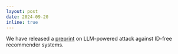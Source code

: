 ```yaml
---
layout: post
date: 2024-09-20
inline: true
---
```


We have released a [preprint](https://arxiv.org/abs/2409.11690) on LLM-powered attack against ID-free recommender systems.
